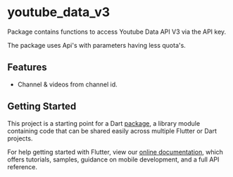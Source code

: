 # youtube_data_v3

Package contains functions to access Youtube Data API V3 via the API key. 

The package uses Api's with parameters having less quota's.

## Features

* Channel & videos from channel id.

## Getting Started

This project is a starting point for a Dart
[package](https://flutter.dev/developing-packages/),
a library module containing code that can be shared easily across
multiple Flutter or Dart projects.

For help getting started with Flutter, view our 
[online documentation](https://flutter.dev/docs), which offers tutorials, 
samples, guidance on mobile development, and a full API reference.

